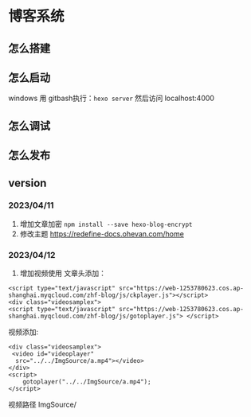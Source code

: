 # 博客系统
## 怎么搭建
## 怎么启动
windows 用 gitbash执行：`hexo server`
然后访问 localhost:4000
## 怎么调试
## 怎么发布

## version 
### 2023/04/11
1. 增加文章加密
        ```
        npm install --save hexo-blog-encrypt
        ```
2. 修改主题
https://redefine-docs.ohevan.com/home
### 2023/04/12
1. 增加视频使用
文章头添加：
```
<script type="text/javascript" src="https://web-1253780623.cos.ap-shanghai.myqcloud.com/zhf-blog/js/ckplayer.js"></script>  
<div class="videosamplex">
<script type="text/javascript" src="https://web-1253780623.cos.ap-shanghai.myqcloud.com/zhf-blog/js/gotoplayer.js"> </script>

```
视频添加: 
```
<div class="videosamplex">  
 <video id="videoplayer"  
  src="../../ImgSource/a.mp4"></video>  
</div>  
<script> 
	gotoplayer("../../ImgSource/a.mp4");
</script>

```
视频路径 ImgSource/